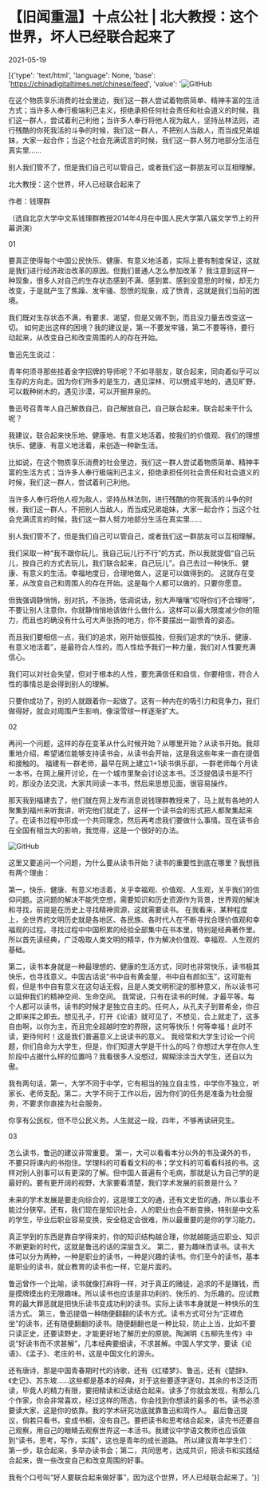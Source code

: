 # 【旧闻重温】十点公社 | 北大教授：这个世界，坏人已经联合起来了

2021-05-19

[{'type': 'text/html', 'language': None, 'base': 'https://chinadigitaltimes.net/chinese/feed', 'value': '![GitHub](https://chinadigitaltimes.net/chinese/files/2021/05/post-666179-60a48ecd1b77e.)

在这个物质享乐消费的社会里边，我们这一群人尝试着物质简单、精神丰富的生活方式；当许多人奉行极端利己主义，拒绝承担任何社会责任和社会道义的时候，我们这一群人，尝试着利己利他；当许多人奉行将他人视为敌人，坚持丛林法则，进行残酷的你死我活的斗争的时候，我们这一群人，不把别人当敌人，而当成兄弟姐妹，大家一起合作；当这个社会充满谎言的时候，我们这一群人努力地部分生活在真实里……

别人我们管不了，但是我们自己可以管自己，或者我们这一群朋友可以互相理解。

北大教授：这个世界，坏人已经联合起来了

作者：钱理群

（选自北京大学中文系钱理群教授2014年4月在中国人民大学第八届文学节上的开幕讲演）

01

要真正使得每个中国公民快乐、健康、有意义地活着，实际上要有制度保证，这就是我们进行经济政治改革的原因。但我们普通人怎么参加改革？ 我注意到这样一种现象，很多人对自己的生存状态感到不满、感到累、感到没意思的时候，却无力改变，于是就产生了焦躁、发牢骚、怨愤的现象，成了愤青，这就是我们当前的困境。

我们既对生存状态不满，有要求、渴望，但是又做不到，而且没力量去改变这一切。 如何走出这样的困境？我的建议是，第一不要发牢骚，第二不要等待，要行动起来，从改变自己和改变周围的人的存在开始。

鲁迅先生说过：

青年何须寻那些挂着金字招牌的导师呢？不如寻朋友，联合起来，同向着似乎可以生存的方向走。因为你们所多的是生力，遇见深林，可以劈成平地的，遇见旷野，可以栽种树木的，遇见沙漠，可以开掘井泉的。

鲁迅号召青年人自己解救自己，自己解放自己，自己联合起来。联合起来干什么呢？

我建议，联合起来快乐地、健康地、有意义地活着。按我们的价值观、我们的理想快乐、健康、有意义地活着，来创造一种新生活。 

比如说，在这个物质享乐消费的社会里边，我们这一群人尝试着物质简单、精神丰富的生活方式；当许多人奉行极端利己主义，拒绝承担任何社会责任和社会道义的时候，我们这一群人，尝试着利己利他。

当许多人奉行将他人视为敌人，坚持丛林法则，进行残酷的你死我活的斗争的时候，我们这一群人，不把别人当敌人，而当成兄弟姐妹，大家一起合作；当这个社会充满谎言的时候，我们这一群人努力地部分生活在真实里……

别人我们管不了，但是我们自己可以管自己，或者我们这一群朋友可以互相理解。

我们采取一种“我不跟你玩儿，我自己玩儿行不行”的方式，所以我就提倡“自己玩儿，按自己的方式去玩儿，我们联合起来，自己玩儿”。自己去过一种快乐、健康、有意义的生活。幸福地度日，合理地做人，这是可以做得到的。 这就存在变革，从改变自己和周围人的存在开始。这是每个人都可以做的，只要你愿意。

但我强调静悄悄，别对抗，不张扬，低调说话，别大声嚷嚷“哎呀你们不合理呀”，不要让别人注意你，你就静悄悄地该做什么做什么，这样可以最大限度减少你的阻力，而且也的确没有什么可大声张扬的地方，你不要摆出一副愤青的姿态。

而且我们要相信一点，我们的追求，刚开始很孤独，但我们追求的“快乐、健康、有意义地活着”，是最符合人性的，而人性给予我们一种力量，我们对人性要充满信心。

我们可以对社会失望，但对于根本的人性，要充满信任和自信，你要相信，符合人性的事情总是会得到别人的理解。

只要你成功了，别的人就跟着你一起做了。这有一种内在的吸引力和竞争力，我们做得好，就会对周围产生影响，像滚雪球一样逐渐扩大。

02

再问一个问题，这样的存在变革从什么时候开始？从哪里开始？从读书开始。我郑重地介绍，希望诸位能够支持读书会，从读书会开始，这是我这些年来一直在提倡和接触的。 福建有一群老师，最早在网上建立1+1读书俱乐部，一群老师每个月读一本书，在网上展开讨论，在一个城市里聚会讨论这本书。泛泛提倡读书是不行的，那没办法交流，大家共同读一本书，然后来思想见面，很容易操作。 

那天我到福建去了，他们就在网上发布消息说钱理群教授来了，马上就有各地的人聚集到福州来听我讲，听完他们就走了，这样一个读书会的形式把人都聚集起来了。在读书过程中形成一个共同理念，然后再考虑我们要做什么事情。现在读书会在全国有相当大的影响，我觉得，这是一个很好的办法。 

![GitHub](https://chinadigitaltimes.net/chinese/files/2021/05/post-666179-60a48ecea288c.)

这里又要追问一个问题，为什么要从读书开始？读书的重要性到底在哪里？我想我有两个理由：

第一，快乐、健康、有意义地活着，关乎幸福观、价值观、人生观，关乎我们的信仰问题。这问题的解决不能凭空想，需要知识和历史资源作为背景，世界观的解决和寻找，前提是在历史上寻找精神资源，这就需要读书。 在我看来，某种程度上，全世界的文明历史就是各地区、各民族、各时代人在不断寻找合理价值观和幸福观的过程。寻找过程中中国积累的经验全部集中在书本里，特别是经典著作里。所以首先读经典，广泛吸取人类文明的精华，作为解决价值观、幸福观、人生观的基础。

第二，读书本身就是一种最理想的、健康的生活方式，同时也非常快乐，读书极其快乐，也寻找意义。中国古话说“书中自有黄金屋，书中自有颜如玉”，这可能有假，但是书中自有意义在这句话无假，且是人类文明积淀的那种意义，所以读书可以延伸我们的精神空间、生命空间。 我常说，只有在读书的时候，才最平等。每个人都可以读书，读书的时候才是独立自主的。任何人，从孔夫子到普希金，你召之即来挥之即去。想见孔子，打开《论语》就可见了，不想见，合上就走了，这多自由啊，以你为主，而且完全超越时空的界限，这何等快乐！何等幸福！此时不读，更待何时！这是我们普遍意义上说读书的意义。 我经常和大学生讨论一个问题，你们自命为大学生，但是，你们知道大学是干什么的吗？你想过大学在你人生阶段中占据什么样的位置吗？我看很多人没想过，糊糊涂涂当大学生，还自以为傲。

我有两句话，第一，大学不同于中学，它有相当的独立自主性，中学你不独立，听家长、老师支配。第二，大学不同于工作以后，因为你们的任务是准备为社会服务，不要求你直接为社会服务。

你享有公民权，但不尽公民义务。人生就这一段，四年，不够再读研究生。

03

怎么读书，鲁迅的建议非常重要。 第一，大可以看看本分以外的书及课外的书，不要只将课内的书抱住。学理科的可看看文科的书；学文科的可看看科技的书。这样对别人别事可以有更深的了解。但中国人普遍有个毛病，那就是认为自己学的是最好的。要有更开阔的视野，大家要看清楚，我们学术发展的前景是什么？

未来的学术发展是要走向综合的，这是理工文的通，还有文史哲的通，所以事业不能过分狭窄。还有，我们现在是知识社会，人的职业也会不断变换，特别是中文系的学生，毕业后职业容易变换，安全稳定会很难，所以最重要的是你的学习能力。

真正学到的东西是靠自学得来的，你的知识结构越合理，你就越能适应职业、知识不断更新的时代，这就是鲁迅的话的深层含义。 第二，要为趣味而读书。读书大体可以分为两种，一种是职业的读书，一种是兴趣的读书。你们至今的读书，基本是职业的读书，就业教育的读书也一样，它是片面的。

鲁迅曾作一个比喻，读书就像打麻将一样，对于真正的赌徒，追求的不是赚钱，而是摸牌摸出的无限趣味。所以读书也应该是非功利的、快乐的、为乐趣的。应试教育的最大罪恶就是把快乐读书变成功利的读书。实际上读书本身就是一种快乐的生活方式。 第三，鲁迅提倡一种随便翻翻的读书方式。读书方式可分为“正襟危坐”的读书，还有随便翻翻的读书。随便翻翻也是一种比较，防止上当，比如不要只读正史，还要读野史，才能更好地了解历史的原貌。陶渊明《五柳先生传》中说“好读书而不求甚解”，几本经典要细读，不求甚解。中国人学文学，要读《论语》、《孟子》、老庄的书，这是中国文化的源头。

还有唐诗，那是中国青春期时代的诗歌，还有《红楼梦》、鲁迅，还有《楚辞》、《史记》、苏东坡……这些都是基本的经典，对于这些要逐字逐句，其余的书泛泛而读，毕竟人的精力有限，要把精读和泛读结合起来。读多了你就会发现，有那么几个作家，你会非常喜欢，经过这样的筛选，你会找到你想读的最多的书。读书必须要读大家，这是你的依靠。我的学术研究功底就靠鲁迅和周作人。 最后鲁迅提议，倘若只看书，变成书橱，没有自己。要把读书和思考结合起来，读完书还要自己观察，用自己的眼睛去观察世界这一本活书。我建议中学语文教师也应该做到“读书，思考，写作，实践”，这也是青年的成长道路。 所以建议青年学生们：第一步，联合起来，多举办读书会；第二，共同思考，达成共识，把读书和实践结合起来，做一些改变自己和改变周围的好事。

我有个口号叫“好人要联合起来做好事”，因为这个世界，坏人已经联合起来了。'}]